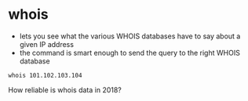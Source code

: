 # whois

* lets you see what the various WHOIS databases have to say about a given IP address
* the command is smart enough to send the query to the right WHOIS database

```
whois 101.102.103.104
```

How reliable is whois data in 2018?
